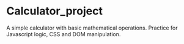 # Calculator_project
A simple calculator with basic mathematical operations. Practice for Javascript logic, CSS and DOM manipulation. 
